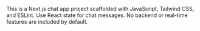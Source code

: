 <!-- Use this file to provide workspace-specific custom instructions to Copilot. For more details, visit https://code.visualstudio.com/docs/copilot/copilot-customization#_use-a-githubcopilotinstructionsmd-file -->

This is a Next.js chat app project scaffolded with JavaScript, Tailwind CSS, and ESLint. Use React state for chat messages. No backend or real-time features are included by default.
